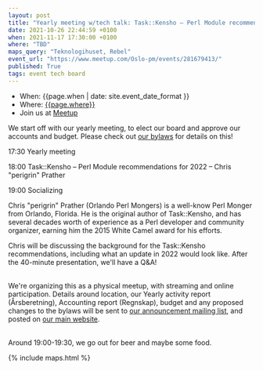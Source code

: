 ```yaml
---
layout: post
title: "Yearly meeting w/tech talk: Task::Kensho – Perl Module recommendations for 2022"
date: 2021-10-26 22:44:59 +0100
when: 2021-11-17 17:30:00 +0100
where: "TBD"
maps_query: "Teknologihuset, Rebel"
event_url: "https://www.meetup.com/Oslo-pm/events/281679413/"
published: True
tags: event tech board
---
```


* When: {{page.when | date: site.event_date_format }}
* Where: [{{page.where}}]({{site.maps_url}}{{page.maps_query}})
* Join us at [Meetup]({{page.event_url}})

We start off with our yearly meeting, to elect our board and approve our accounts and budget. Please check out <a href="/bylaws/">our bylaws</a> for details on this!

17:30 Yearly meeting

18:00 Task::Kensho – Perl Module recommendations for 2022 – Chris "perigrin" Prather

19:00 Socializing

Chris "perigrin" Prather (Orlando Perl Mongers) is a well-know Perl Monger from Orlando, Florida. He is the original author of Task::Kensho, and has several decades worth of experience as a Perl developer and community organizer, earning him the 2015 White Camel award for his efforts.

Chris will be discussing the background for the Task::Kensho recommendations, including what an update in 2022 would look like. After the 40-minute presentation, we'll have a Q&A!


<br>We're organizing this as a physical meetup, with streaming and online participation. Details around location, our Yearly activity report (Årsberetning), Accounting report (Regnskap), budget and any proposed changes to the bylaws will be sent to <a href="https://mail.pm.org/mailman/listinfo/oslo">our announcement mailing list</a>, and posted on <a href="https://oslo.pm">our main website</a>.


<br>Around 19:00-19:30, we go out for beer and maybe some food.

{% include maps.html %}
